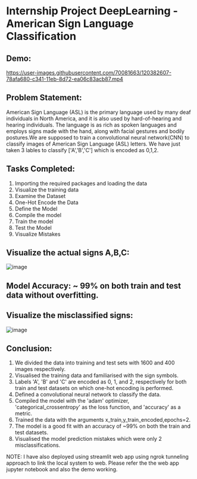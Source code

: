 
# Internship Project DeepLearning - American Sign Language Classification

## Demo:

https://user-images.githubusercontent.com/70081663/120382607-78afa680-c341-11eb-8d72-ea06c83acb87.mp4


## Problem Statement:

American Sign Language (ASL) is the primary language used by many deaf individuals in North America, and it is also used by hard-of-hearing and hearing individuals. The language is as rich as spoken languages and employs signs made with the hand, along with facial gestures and bodily postures.We are supposed to train a convolutional neural network(CNN) to classify images of American Sign Language (ASL) letters. We have just taken 3 lables to classify ['A','B','C'] which is encoded as 0,1,2.


## Tasks Completed:

1. Importing the required packages and loading the data	
2. Visualize the training data	
3. Examine the Dataset	
4. One-Hot Encode the Data	
5. Define the Model	
6. Compile the model	
7. Train the model	
8. Test the Model	
9. Visualize Mistakes

## Visualize the actual signs A,B,C:

![image](https://user-images.githubusercontent.com/70081663/119942028-f759bc00-bfae-11eb-84f3-670cc67edc6f.png)

## Model Accuracy: ~ 99% on both train and test data without overfitting.

## Visualize the misclassified signs:

![image](https://user-images.githubusercontent.com/70081663/119942366-5a4b5300-bfaf-11eb-9d38-719d67b6d550.png)

## Conclusion:

1. We divided the data into training and test sets with 1600 and 400 images respectively.
2. Visualised the training data and familiarised with the sign symbols.
3. Labels 'A', 'B' and 'C' are encoded as 0, 1, and 2, respectively for both train and test datasets on which one-hot encoding is performed.
4. Defined a convolutional neural network to classify the data.
5. Compiled the model with the 'adam' optimizer, 'categorical_crossentropy' as the loss function, and 'accuracy' as a metric.
6. Trained the data with the arguments x_train,y_train_encoded,epochs=2.
7. The model is a good fit with an accuracy of ~99% on both the train and test datasets.
8. Visualised the model prediction mistakes which were only 2 misclassifications.

NOTE: I have also deployed using streamlit web app using ngrok tunneling approach to link the local system to web. 
Please refer the the web app jupyter notebook and also the demo working.
